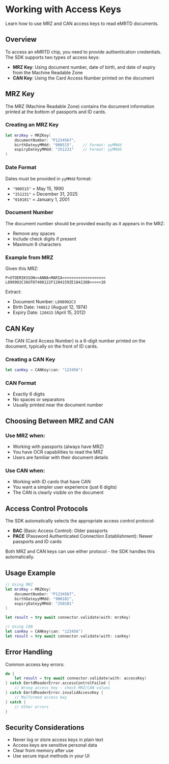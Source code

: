# Working with Access Keys

Learn how to use MRZ and CAN access keys to read eMRTD documents.

## Overview

To access an eMRTD chip, you need to provide authentication credentials. The SDK supports two types of access keys:

- **MRZ Key**: Using document number, date of birth, and date of expiry from the Machine Readable Zone
- **CAN Key**: Using the Card Access Number printed on the document

## MRZ Key

The MRZ (Machine Readable Zone) contains the document information printed at the bottom of passports and ID cards.

### Creating an MRZ Key

```swift
let mrzKey = MRZKey(
    documentNumber: "P1234567",
    birthDateyyMMdd: "900515",    // Format: yyMMdd
    expiryDateyyMMdd: "251231"    // Format: yyMMdd
)
```

### Date Format

Dates must be provided in `yyMMdd` format:
- `"900515"` = May 15, 1990
- `"251231"` = December 31, 2025
- `"010101"` = January 1, 2001

### Document Number

The document number should be provided exactly as it appears in the MRZ:
- Remove any spaces
- Include check digits if present
- Maximum 9 characters

### Example from MRZ

Given this MRZ:
```
P<UTOERIKSSON<<ANNA<MARIA<<<<<<<<<<<<<<<<<<<
L898902C36UTO7408122F1204159ZE184226B<<<<<10
```

Extract:
- Document Number: `L898902C3`
- Birth Date: `740812` (August 12, 1974)
- Expiry Date: `120415` (April 15, 2012)

## CAN Key

The CAN (Card Access Number) is a 6-digit number printed on the document, typically on the front of ID cards.

### Creating a CAN Key

```swift
let canKey = CANKey(can: "123456")
```

### CAN Format

- Exactly 6 digits
- No spaces or separators
- Usually printed near the document number

## Choosing Between MRZ and CAN

### Use MRZ when:
- Working with passports (always have MRZ)
- You have OCR capabilities to read the MRZ
- Users are familiar with their document details

### Use CAN when:
- Working with ID cards that have CAN
- You want a simpler user experience (just 6 digits)
- The CAN is clearly visible on the document

## Access Control Protocols

The SDK automatically selects the appropriate access control protocol:

- **BAC** (Basic Access Control): Older passports
- **PACE** (Password Authenticated Connection Establishment): Newer passports and ID cards

Both MRZ and CAN keys can use either protocol - the SDK handles this automatically.

## Usage Example

```swift
// Using MRZ
let mrzKey = MRZKey(
    documentNumber: "P1234567",
    birthDateyyMMdd: "900101",
    expiryDateyyMMdd: "250101"
)

let result = try await connector.validate(with: mrzKey)

// Using CAN
let canKey = CANKey(can: "123456")
let result = try await connector.validate(with: canKey)
```

## Error Handling

Common access key errors:

```swift
do {
    let result = try await connector.validate(with: accessKey)
} catch EmrtdReaderError.accessControlFailed {
    // Wrong access key - check MRZ/CAN values
} catch EmrtdReaderError.invalidAccessKey {
    // Malformed access key
} catch {
    // Other errors
}
```

## Security Considerations

- Never log or store access keys in plain text
- Access keys are sensitive personal data
- Clear from memory after use
- Use secure input methods in your UI